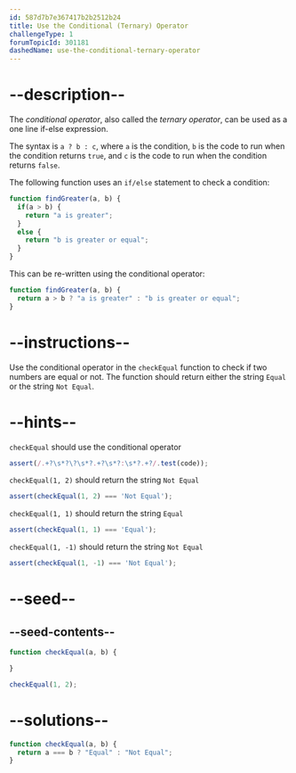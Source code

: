 ```yaml
---
id: 587d7b7e367417b2b2512b24
title: Use the Conditional (Ternary) Operator
challengeType: 1
forumTopicId: 301181
dashedName: use-the-conditional-ternary-operator
---
```


# --description--

The <dfn>conditional operator</dfn>, also called the <dfn>ternary operator</dfn>, can be used as a one line if-else expression.

The syntax is `a ? b : c`, where `a` is the condition, `b` is the code to run when the condition returns `true`, and `c` is the code to run when the condition returns `false`.

The following function uses an `if/else` statement to check a condition:

```js
function findGreater(a, b) {
  if(a > b) {
    return "a is greater";
  }
  else {
    return "b is greater or equal";
  }
}
```

This can be re-written using the conditional operator:

```js
function findGreater(a, b) {
  return a > b ? "a is greater" : "b is greater or equal";
}
```

# --instructions--

Use the conditional operator in the `checkEqual` function to check if two numbers are equal or not. The function should return either the string `Equal` or the string `Not Equal`.

# --hints--

`checkEqual` should use the conditional operator

```js
assert(/.+?\s*?\?\s*?.+?\s*?:\s*?.+?/.test(code));
```

`checkEqual(1, 2)` should return the string `Not Equal`

```js
assert(checkEqual(1, 2) === 'Not Equal');
```

`checkEqual(1, 1)` should return the string `Equal`

```js
assert(checkEqual(1, 1) === 'Equal');
```

`checkEqual(1, -1)` should return the string `Not Equal`

```js
assert(checkEqual(1, -1) === 'Not Equal');
```

# --seed--

## --seed-contents--

```js
function checkEqual(a, b) {

}

checkEqual(1, 2);
```

# --solutions--

```js
function checkEqual(a, b) {
  return a === b ? "Equal" : "Not Equal";
}
```